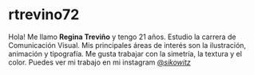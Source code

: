 # rtrevino72

Hola! Me llamo **Regina Treviño** y tengo 21 años. Estudio la carrera de Comunicación Visual. Mis principales áreas de interés son la  ilustración, animación y tipografía. Me gusta trabajar con la simetría, la textura y el color. Puedes ver mi trabajo en mi instagram [@_sikowitz_](https://www.instagram.com/___sikowitz___/)